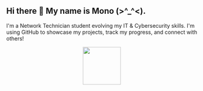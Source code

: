 ## Hi there 👋 My name is Mono (>^_^<).
I'm a Network Technician student evolving my IT & Cybersecurity skills. I'm using GitHub to showcase my projects, track my progress, and connect with others!
<div id="header" align="center">
  <img src="https://media.giphy.com/media/v1.Y2lkPTc5MGI3NjExeWVlaDE5bjNxdjM3aHlkaTMxb2h2ZXZieW9xZXY4YzkxdzZ6aXNzZyZlcD12MV9pbnRlcm5hbF9naWZfYnlfaWQmY3Q9Zw/NbhiwA0C8THIv8KvG5/giphy.gif" width="100"/>
</div>

